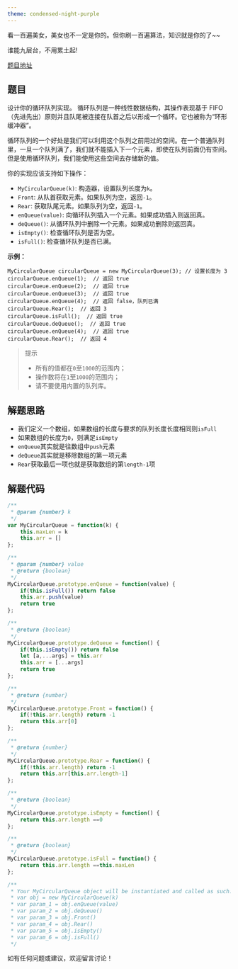 ```yaml
---
theme: condensed-night-purple
---
```


看一百遍美女，美女也不一定是你的。但你刷一百遍算法，知识就是你的了~~

谁能九层台，不用累土起!

[题目地址](https://leetcode-cn.com/problems/design-circular-queue/)

<!-- more -->


## 题目

设计你的循环队列实现。 循环队列是一种线性数据结构，其操作表现基于 FIFO（先进先出）原则并且队尾被连接在队首之后以形成一个循环。它也被称为“环形缓冲器”。

循环队列的一个好处是我们可以利用这个队列之前用过的空间。在一个普通队列里，一旦一个队列满了，我们就不能插入下一个元素，即使在队列前面仍有空间。但是使用循环队列，我们能使用这些空间去存储新的值。

你的实现应该支持如下操作：

- `MyCircularQueue(k)`: 构造器，设置队列长度为`k`。
- `Front`: 从队首获取元素。如果队列为空，返回`-1`。
- `Rear`: 获取队尾元素。如果队列为空，返回`-1`。
- `enQueue(value)`: 向循环队列插入一个元素。如果成功插入则返回真。
- `deQueue()`: 从循环队列中删除一个元素。如果成功删除则返回真。
- `isEmpty()`: 检查循环队列是否为空。
- `isFull()`: 检查循环队列是否已满。

**示例：**

```
MyCircularQueue circularQueue = new MyCircularQueue(3); // 设置长度为 3
circularQueue.enQueue(1);  // 返回 true
circularQueue.enQueue(2);  // 返回 true
circularQueue.enQueue(3);  // 返回 true
circularQueue.enQueue(4);  // 返回 false，队列已满
circularQueue.Rear();  // 返回 3
circularQueue.isFull();  // 返回 true
circularQueue.deQueue();  // 返回 true
circularQueue.enQueue(4);  // 返回 true
circularQueue.Rear();  // 返回 4
```

> 提示
> - 所有的值都在`0`至`1000`的范围内；
> - 操作数将在`1`至`1000`的范围内；
> - 请不要使用内置的队列库。


## 解题思路

- 我们定义一个数组，如果数组的长度与要求的队列长度长度相同则`isFull`
- 如果数组的长度为`0`，则满足`isEmpty`
- `enQueue`其实就是往数组中`push`元素
- `deQueue`其实就是移除数组的第一项元素
- `Rear`获取最后一项也就是获取数组的第`length-1`项

## 解题代码

```js
/**
 * @param {number} k
 */
var MyCircularQueue = function(k) {
    this.maxLen = k
    this.arr = []
};

/** 
 * @param {number} value
 * @return {boolean}
 */
MyCircularQueue.prototype.enQueue = function(value) {
    if(this.isFull()) return false
    this.arr.push(value)
    return true
};

/**
 * @return {boolean}
 */
MyCircularQueue.prototype.deQueue = function() {
    if(this.isEmpty()) return false
    let [a,...args] = this.arr
    this.arr = [...args]
    return true
};

/**
 * @return {number}
 */
MyCircularQueue.prototype.Front = function() {
    if(!this.arr.length) return -1
    return this.arr[0]
};

/**
 * @return {number}
 */
MyCircularQueue.prototype.Rear = function() {
    if(!this.arr.length) return -1
    return this.arr[this.arr.length-1]
};

/**
 * @return {boolean}
 */
MyCircularQueue.prototype.isEmpty = function() {
    return this.arr.length ==0
};

/**
 * @return {boolean}
 */
MyCircularQueue.prototype.isFull = function() {
    return this.arr.length ==this.maxLen
};

/**
 * Your MyCircularQueue object will be instantiated and called as such:
 * var obj = new MyCircularQueue(k)
 * var param_1 = obj.enQueue(value)
 * var param_2 = obj.deQueue()
 * var param_3 = obj.Front()
 * var param_4 = obj.Rear()
 * var param_5 = obj.isEmpty()
 * var param_6 = obj.isFull()
 */
```

如有任何问题或建议，欢迎留言讨论！
